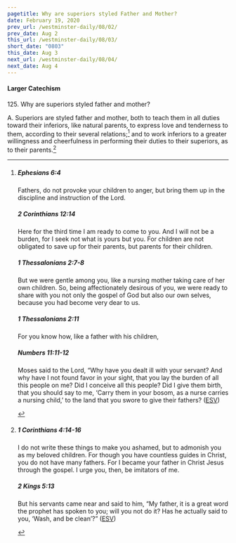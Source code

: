 ```yaml
---
pagetitle: Why are superiors styled Father and Mother?
date: February 19, 2020
prev_url: /westminster-daily/08/02/
prev_date: Aug 2
this_url: /westminster-daily/08/03/
short_date: "0803"
this_date: Aug 3
next_url: /westminster-daily/08/04/
next_date: Aug 4
---
```


#### Larger Catechism

125\. Why are superiors styled father and mother?

A. Superiors are styled father and mother, both to teach them in all duties toward their inferiors, like natural parents, to express love and tenderness to them, according to their several relations;[^fnref:wlc1] and to work inferiors to a greater willingness and cheerfulness in performing their duties to their superiors, as to their parents.[^fnref:wlc2]


[^fnref:wlc1]: <div class="esv"><h5>Ephesians 6:4</h5> <div class="esv-text"><p id="p49006004.01-1">Fathers, do not provoke your children to anger, but bring them up in the discipline and instruction of the Lord.</p> </div><h5>2 Corinthians 12:14</h5> <div class="esv-text"><p id="p47012014.01-2">Here for the third time I am ready to come to you. And I will not be a burden, for I seek not what is yours but you. For children are not obligated to save up for their parents, but parents for their children.</p> </div><h5>1 Thessalonians 2:7-8</h5> <div class="esv-text"><p id="p52002007.01-3">But we were gentle among you, like a nursing mother taking care of her own children. So, being affectionately desirous of you, we were ready to share with you not only the gospel of God but also our own selves, because you had become very dear to us.</p> </div><h5>1 Thessalonians 2:11</h5> <div class="esv-text"><p id="p52002011.01-4">For you know how, like a father with his children,</p> </div><h5>Numbers 11:11-12</h5> <div class="esv-text"><p id="p04011011.01-5">Moses said to the <span class="small-caps">Lord</span>, &#8220;Why have you dealt ill with your servant? And why have I not found favor in your sight, that you lay the burden of all this people on me? Did I conceive all this people? Did I give them birth, that you should say to me, &#8216;Carry them in your bosom, as a nurse carries a nursing child,&#8217; to the land that you swore to give their fathers?  (<a href="http://www.esv.org" class="copyright">ESV</a>)</p> </div> </div>

[^fnref:wlc2]: <div class="esv"><h5>1 Corinthians 4:14-16</h5> <div class="esv-text"><p id="p46004014.01-1">I do not write these things to make you ashamed, but to admonish you as my beloved children. For though you have countless guides in Christ, you do not have many fathers. For I became your father in Christ Jesus through the gospel. I urge you, then, be imitators of me.</p> </div><h5>2 Kings 5:13</h5> <div class="esv-text"><p id="p12005013.01-2">But his servants came near and said to him, &#8220;My father, it is a great word the prophet has spoken to you; will you not do it? Has he actually said to you, &#8216;Wash, and be clean&#8217;?&#8221;  (<a href="http://www.esv.org" class="copyright">ESV</a>)</p> </div> </div>

